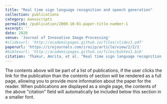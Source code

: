 ```yaml
---
title: "Real time sign language recognition and speech generation"
collection: publications
category: manuscripts
permalink: /publication/2009-10-01-paper-title-number-1
excerpt: ''
date: 2020
venue: 'Journal of Innovative Image Processing'
#slidesurl: 'http://academicpages.github.io/files/slides1.pdf'
paperurl: 'https://irojournals.com/iroiip/article/view/2/2/1'
#bibtexurl: 'http://academicpages.github.io/files/bibtex1.bib'
citation: 'Thakur, Amrita, et al. "Real time sign language recognition and speech generation." Journal of Innovative Image Processing 2.2 (2020): 65-76.'
---
```

The contents above will be part of a list of publications, if the user clicks the link for the publication than the contents of section will be rendered as a full page, allowing you to provide more information about the paper for the reader. When publications are displayed as a single page, the contents of the above "citation" field will automatically be included below this section in a smaller font.

